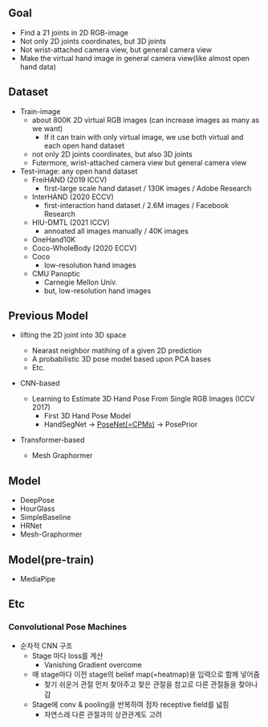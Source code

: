 ## Goal
  - Find a 21 joints in 2D RGB-image
  - Not only 2D joints coordinates, but 3D joints
  - Not wrist-attached camera view, but general camera view
  - Make the virtual hand image in general camera view(like almost open hand data)

## Dataset
  - Train-image
     - about 800K 2D virtual RGB images (can increase images as many as we want)
       - If it can train with only virtual image, we use both virtual and each open hand dataset
     - not only 2D joints coordinates, but also 3D joints
     - Futermore, wrist-attached camera view but general camera view
  - Test-image: any open hand dataset 
     - FreiHAND (2019 ICCV) 
         - first-large scale hand dataset / 130K images / Adobe Research 
     - InterHAND (2020 ECCV) 
         - first-interaction hand dataset / 2.6M images / Facebook Research 
     - HIU-DMTL (2021 ICCV) 
         - annoated all images manually / 40K images 
     - OneHand10K 
     - Coco-WholeBody (2020 ECCV) 
     - Coco 
        - low-resolution hand images 
     - CMU Panoptic 
        - Carnegie Mellon Univ. 
        - but, low-resolution hand images 

## Previous Model
  - lifting the 2D joint into 3D space
     -  Nearast neighbor matihing of a given 2D prediction
     -  A probabilistic 3D pose model based upon PCA bases
     -  Etc.
  - CNN-based
      - Learning to Estimate 3D Hand Pose From Single RGB Images (ICCV 2017)
        - First 3D Hand Pose Model
        - HandSegNet -> [PoseNet(=CPMs)](#convolutional-pose-machines) -> PosePrior
				
  - Transformer-based
      - Mesh Graphormer

## Model
  - DeepPose
  - HourGlass
  - SimpleBaseline
  - HRNet
  - Mesh-Graphormer

## Model(pre-train)
  - MediaPipe


## Etc
### Convolutional Pose Machines
- 순차적 CNN 구조
   - Stage 마다 loss를 계산 
     - Vanishing Gradient overcome
   - 매 stage마다 이전 stage의 belief map(=heatmap)을 입력으로 함께 넣어줌
     - 찾기 쉬운거 관절 먼저 찾아주고 찾은 관절을 참고로 다른 관절들을 찾아나감
   - Stage에 conv & pooling을 반복하여 점차 receptive field를 넓힘
     - 자연스레 다른 관절과의 상관관계도 고려
### 
